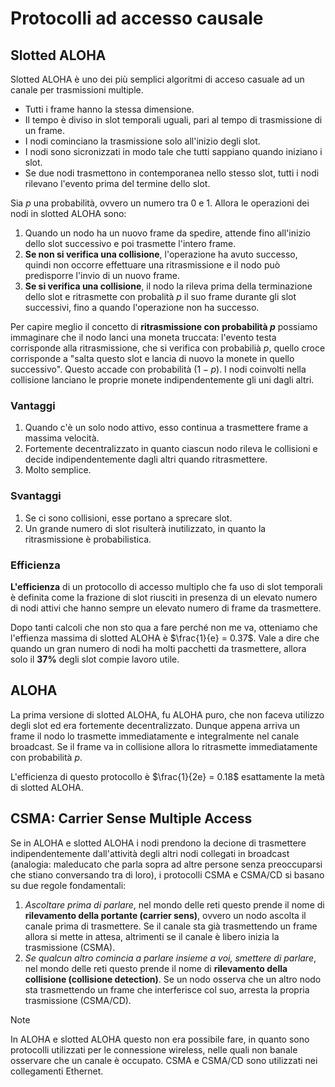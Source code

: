 # Protocolli ad accesso causale

## Slotted ALOHA

Slotted ALOHA è uno dei più semplici algoritmi di acceso casuale ad un canale per trasmissioni multiple.

- Tutti i frame hanno la stessa dimensione.
- Il tempo è diviso in slot temporali uguali, pari al tempo di trasmissione di un frame.
- I nodi cominciano la trasmissione solo all'inizio degli slot.
- I nodi sono sicronizzati in modo tale che tutti sappiano quando iniziano i slot.
- Se due nodi trasmettono in contemporanea nello stesso slot, tutti i nodi rilevano l'evento prima del termine dello slot.

Sia $p$ una probabilità, ovvero un numero tra 0 e 1. Allora le operazioni dei nodi in slotted ALOHA sono:

1. Quando un nodo ha un nuovo frame da spedire, attende fino all'inizio dello slot successivo e poi trasmette l'intero frame.
2. **Se non si verifica una collisione**, l'operazione ha avuto successo, quindi non occorre effettuare una ritrasmissione e il nodo può predisporre l'invio di un nuovo frame.
3. **Se si verifica una collisione**, il nodo la rileva prima della terminazione dello slot e ritrasmette con probalità $p$ il suo frame durante gli slot successivi, fino a quando l'operazione non ha successo.

Per capire meglio il concetto di **ritrasmissione con probabilità $p$** possiamo immaginare che il nodo lanci una moneta truccata: l'evento testa corrisponde alla ritrasmissione, che si verifica con probabilià $p$, quello croce corrisponde a "salta questo slot e lancia di nuovo la monete in quello successivo". Questo accade con probabilità $(1 - p)$. I nodi coinvolti nella collisione lanciano le proprie monete indipendentemente gli uni dagli altri.

### Vantaggi

1. Quando c'è un solo nodo attivo, esso continua a trasmettere frame a massima velocità.
2. Fortemente decentralizzato in quanto ciascun nodo rileva le collisioni e decide indipendentemente dagli altri quando ritrasmettere.
3. Molto semplice.

### Svantaggi

1. Se ci sono collisioni, esse portano a sprecare slot.
2. Un grande numero di slot risulterà inutilizzato, in quanto la ritrasmissione è probabilistica.

### Efficienza

**L'efficienza** di un protocollo di accesso multiplo che fa uso di slot temporali è definita come la frazione di slot riusciti in presenza di un elevato numero di nodi attivi che hanno sempre un elevato numero di frame da trasmettere.

Dopo tanti calcoli che non sto qua a fare perché non me va, otteniamo che l'effienza massima di slotted ALOHA è $\frac{1}{e} = 0.37$. Vale a dire che quando un gran numero di nodi ha molti pacchetti da trasmettere, allora solo il **$37\%$** degli slot compie lavoro utile.

## ALOHA

La prima versione di slotted ALOHA, fu ALOHA puro, che non faceva utilizzo degli slot ed era fortemente decentralizzato. Dunque appena arriva un frame il nodo lo trasmette immediatamente e integralmente nel canale broadcast. Se il frame va in collisione allora lo ritrasmette immediatamente con probabilità $p$.

L'efficienza di questo protocollo è $\frac{1}{2e} = 0.18$ esattamente la metà di slotted ALOHA.

## CSMA: Carrier Sense Multiple Access

Se in ALOHA e slotted ALOHA i nodi prendono la decione di trasmettere indipendentemente dall'attività degli altri nodi collegati in broadcast (analogia: maleducato che parla sopra ad altre persone senza preoccuparsi che stiano conversando tra di loro), i protocolli CSMA e CSMA/CD si basano su due regole fondamentali:

1. *Ascoltare prima di parlare*, nel mondo delle reti questo prende il nome di **rilevamento della portante (carrier sens)**, ovvero un nodo ascolta il canale prima di trasmettere. Se il canale sta già trasmettendo un frame allora si mette in attesa, altrimenti se il canale è libero inizia la trasmissione (CSMA).
2. *Se qualcun altro comincia a parlare insieme a voi, smettere di parlare*, nel mondo delle reti questo prende il nome di **rilevamento della collisione (collisione detection)**. Se un nodo osserva che un altro nodo sta trasmettendo un frame che interferisce col suo, arresta la propria trasmissione (CSMA/CD).

> [!NOTE]  
>
> In ALOHA e slotted ALOHA questo non era possibile fare, in quanto sono protocolli utilizzati per le connessione wireless, nelle quali non banale osservare che un canale è occupato. CSMA e CSMA/CD sono utilizzati nei collegamenti Ethernet.


